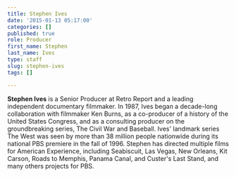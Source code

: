 ```yaml
---
title: Stephen Ives
date: '2015-01-13 05:17:00'
categories: []
published: true
role: Producer
first_name: Stephen
last_name: Ives
type: staff
slug: stephen-ives
tags: []

---
```

**Stephen Ives** is a Senior Producer at Retro Report and a leading independent documentary filmmaker. In 1987, Ives began a decade-long collaboration with filmmaker Ken Burns, as a co-producer of a history of the United States Congress, and as a consulting producer on the groundbreaking series, The Civil War and Baseball. Ives' landmark series The West was seen by more than 38 million people nationwide during its national PBS premiere in the fall of 1996\. Stephen has directed multiple films for American Experience, including Seabiscuit, Las Vegas, New Orleans, Kit Carson, Roads to Memphis, Panama Canal, and Custer's Last Stand, and many others projects for PBS.


